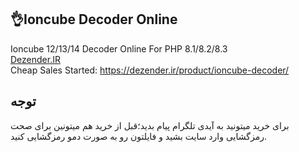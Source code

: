 <!--## Hi there 👋
[My Website New Design!](https://tahaghafuri.ir/)
## New Ubuntu/Debian Server Optimizer
👌Run Now:<br>
```
sudo curl -s https://tahaghafuri.ir/ubuntu.sh | sudo bash
```-->
## 👌Ioncube Decoder Online
Ioncube 12/13/14 Decoder Online For PHP 8.1/8.2/8.3<br>
[Dezender.IR](https://dezender.ir)<br>
Cheap Sales Started: https://dezender.ir/product/ioncube-decoder/
## توجه
برای خرید میتونید به آیدی تلگرام پیام بدید؛قبل از خرید هم میتونین برای صحت رمزگشایی وارد سایت بشید و فایلتون رو به صورت دمو رمزگشایی کنید.
<!--
## Ioncube & SourceGuardian & PHPBolt And Other PHP Encoders Available For Decrypted By US
For News And Orders Join Our Telegram Channel: [@tahaaminghafuri](https://t.me/tahaaminghafuri/)
### Best Offer
We Decrypt Any PHP File (IOncube,Zend,SourceGuardian,Plesk, . . .) And Also JS Files,<br>
Reach Me At Telegram:[@tahaghafuri](https://t.me/tahaghafuri/)<br>
### Prices With Discount For Ioncube Decode
| Files   | Price (€) | Price ($) |
|---------|-----------|-----------|
| 1 File  | €4.5      | $5        |
| 2 Files | €9        | $9        |
| 5 Files | €18       | $19.5     |
| 7 Files | €23       | $25       |
### Prices With Discount For SourceGuardian
| Files   | Price (€) | Price ($) |
|---------|-----------|-----------|
| 1 File  | €4        | $4.5      |
| 2 Files | €8        | $8.8      |
| 5 Files | €15       | $17       |
| 7 Files | €20       | $22       |
### Best Offer For PHPBolt And Eval And Plesk
| Files    | Price (€) | Price ($) |
|----------|-----------|-----------|
| 1 File   | €3        | $4        |
| 50 Files | €43       | $46       |
### Best Offer For NodeJS And Javascript And Lua
| Files    | Price (€) | Price ($) |
|----------|-----------|-----------|
| 50 Files | €57       | $60       |
## رمزگشایی فایل های یونکیوب و سورس گاردین و نود جی اس و . . . 
قیمت ها همانند بالا براساس نرخ روز ارز محاسبه می شود.جهت تماس تلگرام:[@tahaghafuri](https://t.me/tahaghafuri/)
-->
